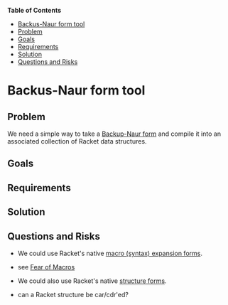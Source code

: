 **Table of Contents**

 - [Backus-Naur form tool](#backus-naur-form-tool)
  - [Problem](#problem)
  - [Goals](#goals)
  - [Requirements](#requirements)
  - [Solution](#solution)
  - [Questions and Risks](#questions-and-risks)

<!--- END TOC -->

# Backus-Naur form tool

## Problem

We need a simple way to take a [Backup-Naur 
form](https://en.wikipedia.org/wiki/Backus%E2%80%93Naur_Form) and compile 
it into an associated collection of Racket data structures.

## Goals

## Requirements

## Solution

## Questions and Risks

* We could use Racket's native [macro (syntax) expansion 
forms](https://docs.racket-lang.org/guide/macros.html).

 * see [Fear of Macros](http://www.greghendershott.com/fear-of-macros/)

* We could also use Racket's native [structure 
forms](https://docs.racket-lang.org/reference/define-struct.html).

 * can a Racket structure be car/cdr'ed?
